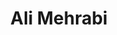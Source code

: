 ﻿---
title: Ali Mehrabi
lastname: Mehrabi
role: Assistant Professor
avatar_filename: avatar

social:
  - icon: link
    icon_pack: fas
    link: https://www.linkedin.com/in/ali-mehrabi-18915941/
  - icon: envelope
    icon_pack: fas
    link: mailto:a.mehrabi@vu.nl

organizations:
  - name: VU Theoretical Computer Science
    url: https://research.vu.nl/en/organisations/theoretical-computer-science-4/persons/

email: ""
superuser: false
user_groups:
  - Permanent Members
  - VU Theoretical Computer Science
highlight_name: false
---
